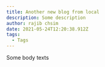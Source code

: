 ```yaml
---
title: Another new blog from local
description: Some description
author: rajib chsim
date: 2021-05-24T12:20:38.912Z
tags:
  - Tags
---
```

Some body texts